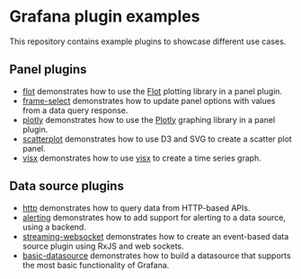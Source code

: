 # Grafana plugin examples

This repository contains example plugins to showcase different use cases.

## Panel plugins

- [flot](examples/flot) demonstrates how to use the [Flot](http://www.flotcharts.org) plotting library in a panel plugin.
- [frame-select](examples/frame-select) demonstrates how to update panel options with values from a data query response.
- [plotly](examples/plotly) demonstrates how to use the [Plotly](https://plotly.com/javascript/) graphing library in a panel plugin.
- [scatterplot](examples/scatterplot) demonstrates how to use D3 and SVG to create a scatter plot panel.
- [visx](examples/visx) demonstrates how to use [visx](https://github.com/airbnb/visx) to create a time series graph.

## Data source plugins

- [http](examples/http-datasource) demonstrates how to query data from HTTP-based APIs.
- [alerting](examples/alerting) demonstrates how to add support for alerting to a data source, using a backend.
- [streaming-websocket](examples/streaming-websocket) demonstrates how to create an event-based data source plugin using RxJS and web sockets.
- [basic-datasource](examples/basic-datasource) demonstrates how to build a datasource that supports the most basic functionality of Grafana.
